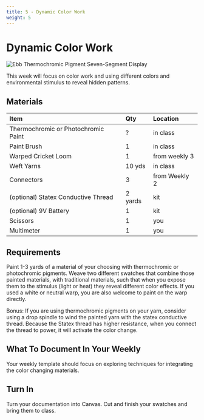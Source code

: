 ```yaml
---
title: 5 - Dynamic Color Work
weight: 5
---
```


# Dynamic Color Work

![Ebb Thermochromic Pigment Seven-Segment Display](/images/ebb.jpg)

This week will focus on color work and using different colors and environmental stimulus to reveal hidden patterns. 


## Materials
| Item | Qty  | Location
| :--- | :--- | :-- 
| Thermochromic or Photochromic Paint |  ?  | in class
| Paint Brush |  1  | in class
| Warped Cricket Loom | 1 | from weekly 3
| Weft Yarns | 10 yds | in class
| Connectors | 3 | from Weekly 2
| (optional) Statex Conductive Thread |  2 yards  | kit
| (optional) 9V Battery | 1 | kit
| Scissors | 1 | you
| Multimeter | 1 | you


## Requirements
Paint 1-3 yards of a material of your choosing with thermochromic or photochromic pigments. Weave two different swatches that combine those painted materials, with traditional materials, such that when you expose them to the stimulus (light or heat) they reveal different color effects. If you used a white or neutral warp, you are also welcome to paint on the warp directly. 

Bonus: If you are using thermochromic pigments on your yarn, consider using a drop spindle to wind the painted yarn with the statex conductive thread. Because the Statex thread has higher resistance,  when you connect the thread to power, it will activate the color change. 

## What To Document In Your Weekly
Your weekly template should focus on exploring techniques for integrating the color changing materials. 

## Turn In
Turn your documentation into Canvas. Cut and finish your swatches and bring them to class. 


